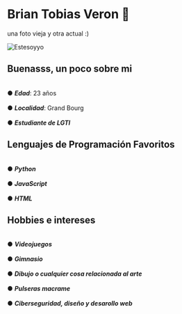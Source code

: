 # Brian Tobias Veron 🐲
una foto vieja y otra actual :)

![Estesoyyo](https://github.com/user-attachments/assets/213c973c-495f-453b-a935-f8a7f36c0ff8)

## Buenasss, un poco sobre mi
<br>● ***Edad***: 23 años<br>
<br>● ***Localidad***: Grand Bourg<br>
<br>● ***Estudiante de LGTI***<br>
## Lenguajes de Programación Favoritos
<br>● ***Python***<br>
<br>● ***JavaScript***<br>
<br>● ***HTML***<br>
## Hobbies e intereses
<br>● ***Videojuegos***<br>
<br>● ***Gimnasio***<br>
<br>● ***Dibujo o cualquier cosa relacionada al arte*** <br>
<br>● ***Pulseras macrame***<br>
<br>● ***Ciberseguridad, diseño y desarollo web***<br>
